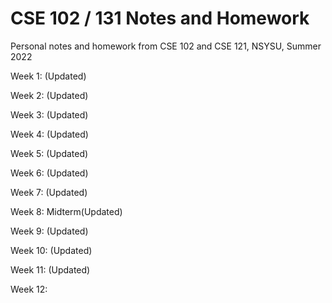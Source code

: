 # CSE 102 / 131 Notes and Homework

Personal notes and homework from CSE 102 and CSE 121, NSYSU, Summer 2022

Week 1: (Updated)

Week 2: (Updated)

Week 3: (Updated)

Week 4: (Updated)

Week 5: (Updated)

Week 6: (Updated)

Week 7: (Updated)

Week 8: Midterm(Updated)

Week 9: (Updated)

Week 10: (Updated)

Week 11: (Updated)

Week 12:
